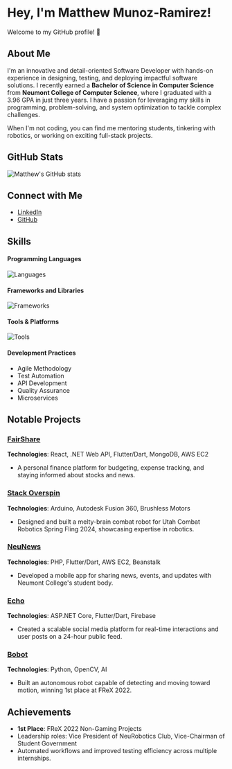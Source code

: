 # Hey, I'm Matthew Munoz-Ramirez! 

Welcome to my GitHub profile! 🌟

## About Me
I'm an innovative and detail-oriented Software Developer with hands-on experience in designing, testing, and deploying impactful software solutions. I recently earned a **Bachelor of Science in Computer Science** from **Neumont College of Computer Science**, where I graduated with a 3.96 GPA in just three years. I have a passion for leveraging my skills in programming, problem-solving, and system optimization to tackle complex challenges. 

When I'm not coding, you can find me mentoring students, tinkering with robotics, or working on exciting full-stack projects.

## GitHub Stats
![Matthew's GitHub stats](https://github-readme-stats.vercel.app/api?username=MatthewM5293&show_icons=true&theme=cobalt)

## Connect with Me
- [LinkedIn](https://www.linkedin.com/in/matthew-munoz-ramirez/)
- [GitHub](https://github.com/MatthewM5293)

## Skills

#### Programming Languages
![Languages](https://skillicons.dev/icons?i=py,cs,cpp,java,js,ts,php,dart,html)

#### Frameworks and Libraries
![Frameworks](https://skillicons.dev/icons?i=flask,dotnet,bootstrap,react,angular,nodejs)

#### Tools & Platforms
![Tools](https://skillicons.dev/icons?i=docker,aws,github,jira,postman,mongodb,azure,firebase)

#### Development Practices
- Agile Methodology
- Test Automation
- API Development
- Quality Assurance
- Microservices

## Notable Projects

### [FairShare](#)
**Technologies**: React, .NET Web API, Flutter/Dart, MongoDB, AWS EC2  
- A personal finance platform for budgeting, expense tracking, and staying informed about stocks and news.

### [Stack Overspin](https://www.neumont.edu/news-summary/stack-overspin)
**Technologies**: Arduino, Autodesk Fusion 360, Brushless Motors  
- Designed and built a melty-brain combat robot for Utah Combat Robotics Spring Fling 2024, showcasing expertise in robotics.

### [NeuNews](https://github.com/MRowlandRat/NeuNews)
**Technologies**: PHP, Flutter/Dart, AWS EC2, Beanstalk  
- Developed a mobile app for sharing news, events, and updates with Neumont College's student body.

### [Echo](https://github.com/MatthewM5293/Matthew-Munoz-Ramirez-Capstone)
**Technologies**: ASP.NET Core, Flutter/Dart, Firebase  
- Created a scalable social media platform for real-time interactions and user posts on a 24-hour public feed.

### [Bobot](https://github.com/AMadmanWithABox/BobotPythonEdition)
**Technologies**: Python, OpenCV, AI  
- Built an autonomous robot capable of detecting and moving toward motion, winning 1st place at FReX 2022.

## Achievements
- **1st Place**: FReX 2022 Non-Gaming Projects  
- Leadership roles: Vice President of NeuRobotics Club, Vice-Chairman of Student Government  
- Automated workflows and improved testing efficiency across multiple internships.


<!--
**MatthewM5293/MatthewM5293** is a ✨ _special_ ✨ repository because its `README.md` (this file) appears on your GitHub profile.

Here are some ideas to get you started:

- 🔭 I’m currently working on ...
- 🌱 I’m currently learning ...
- 👯 I’m looking to collaborate on ...
- 🤔 I’m looking for help with ...
- 💬 Ask me about ...
- 📫 How to reach me: ...
- 😄 Pronouns: ...
- ⚡ Fun fact: ...
-->
